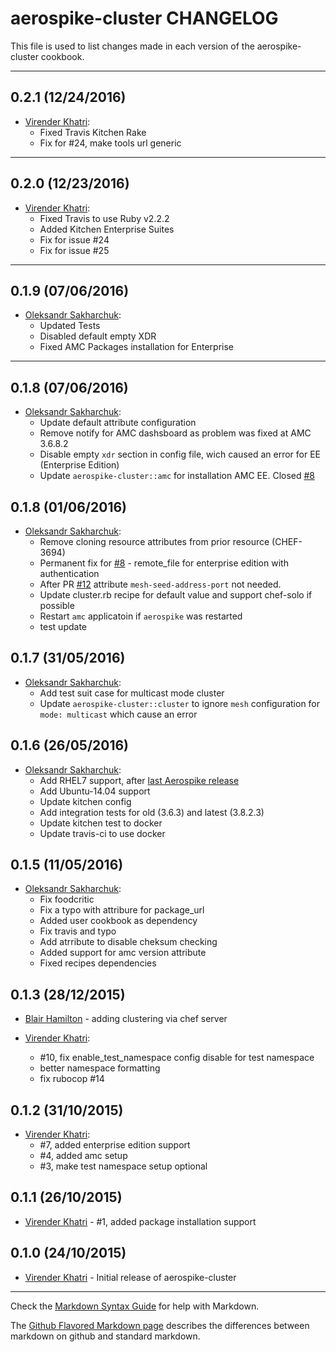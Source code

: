 aerospike-cluster CHANGELOG
===========================

This file is used to list changes made in each version of the aerospike-cluster cookbook.

------------------
0.2.1 (12/24/2016)
------------------
- [Virender Khatri](https://github.com/vkhatri):
  - Fixed Travis Kitchen Rake
  - Fix for #24, make tools url generic

------------------
0.2.0 (12/23/2016)
------------------
- [Virender Khatri](https://github.com/vkhatri):
  - Fixed Travis to use Ruby v2.2.2
  - Added Kitchen Enterprise Suites
  - Fix for issue #24
  - Fix for issue #25

------------------
0.1.9 (07/06/2016)
------------------
- [Oleksandr Sakharchuk](https://github.com/pioneerit):
  - Updated Tests
  - Disabled default empty XDR
  - Fixed AMC Packages installation for Enterprise

------------------
0.1.8 (07/06/2016)
------------------
- [Oleksandr Sakharchuk](https://github.com/pioneerit):
  - Update default attribute configuration
  - Remove notify for AMC dashsboard as problem was fixed at AMC 3.6.8.2
  - Disable empty `xdr` section in config file, wich caused an error for EE (Enterprise Edition)
  - Update `aerospike-cluster::amc` for installation AMC EE. Closed [#8](https://github.com/vkhatri/chef-aerospike-cluster/issues/8)

0.1.8 (01/06/2016)
------------------

- [Oleksandr Sakharchuk](https://github.com/pioneerit):
  - Remove cloning resource attributes from prior resource (CHEF-3694)
  - Permanent fix for [#8](https://github.com/vkhatri/chef-aerospike-cluster/issues/8) - remote_file for enterprise edition with authentication
  - After PR [#12](https://github.com/vkhatri/chef-aerospike-cluster/pull/12) attribute `mesh-seed-address-port` not needed.
  - Update cluster.rb recipe for default value and support chef-solo if possible
  - Restart `amc` applicatoin if `aerospike` was restarted
  - test update

0.1.7 (31/05/2016)
------------------

- [Oleksandr Sakharchuk](https://github.com/pioneerit):
  - Add test suit case for multicast mode cluster
  - Update `aerospike-cluster::cluster` to ignore `mesh` configuration for `mode: multicast` which cause an error

0.1.6 (26/05/2016)
------------------

- [Oleksandr Sakharchuk](https://github.com/pioneerit):
  - Add RHEL7 support, after [last Aerospike release](http://www.aerospike.com/download/server/notes.html#3.8.2.1)
  - Add Ubuntu-14.04 support
  - Update kitchen config
  - Add integration tests for old (3.6.3) and latest (3.8.2.3)
  - Update kitchen test to docker
  - Update travis-ci to use docker

0.1.5 (11/05/2016)
------------------

- [Oleksandr Sakharchuk](https://github.com/pioneerit):
  - Fix foodcritic
  - Fix a typo with attribure for package_url
  - Added user cookbook as dependency
  - Fix travis and typo
  - Add atrribute to disable cheksum checking
  - Added support for amc version attribute
  - Fixed recipes dependencies

0.1.3 (28/12/2015)
------------------

- [Blair Hamilton](https://github.com/blairham) - adding clustering via chef server

- [Virender Khatri](https://github.com/vkhatri):
  - #10, fix enable_test_namespace config disable for test namespace
  - better namespace formatting
  - fix rubocop #14

0.1.2 (31/10/2015)
------------------

- [Virender Khatri](https://github.com/vkhatri):
  - #7, added enterprise edition support
  - #4, added amc setup
  - #3, make test namespace setup optional

0.1.1 (26/10/2015)
------------------

- [Virender Khatri](https://github.com/vkhatri) - #1, added package installation support

0.1.0 (24/10/2015)
------------------

- [Virender Khatri](https://github.com/vkhatri) - Initial release of aerospike-cluster

- - -
Check the [Markdown Syntax Guide](http://daringfireball.net/projects/markdown/syntax) for help with Markdown.

The [Github Flavored Markdown page](http://github.github.com/github-flavored-markdown/) describes the differences between markdown on github and standard markdown.
